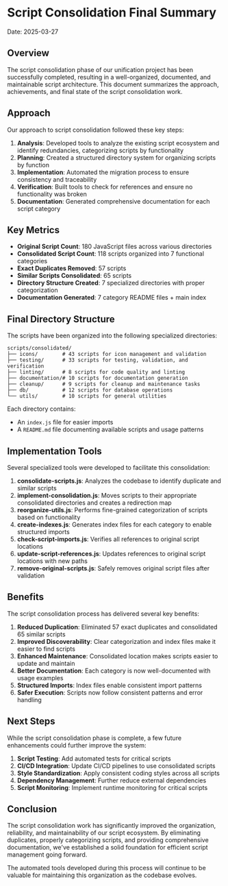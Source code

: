 # Script Consolidation Final Summary

Date: 2025-03-27

## Overview

The script consolidation phase of our unification project has been successfully completed, resulting in a well-organized, documented, and maintainable script architecture. This document summarizes the approach, achievements, and final state of the script consolidation work.

## Approach

Our approach to script consolidation followed these key steps:

1. **Analysis**: Developed tools to analyze the existing script ecosystem and identify redundancies, categorizing scripts by functionality
2. **Planning**: Created a structured directory system for organizing scripts by function
3. **Implementation**: Automated the migration process to ensure consistency and traceability
4. **Verification**: Built tools to check for references and ensure no functionality was broken
5. **Documentation**: Generated comprehensive documentation for each script category

## Key Metrics

- **Original Script Count**: 180 JavaScript files across various directories
- **Consolidated Script Count**: 118 scripts organized into 7 functional categories
- **Exact Duplicates Removed**: 57 scripts
- **Similar Scripts Consolidated**: 65 scripts
- **Directory Structure Created**: 7 specialized directories with proper categorization
- **Documentation Generated**: 7 category README files + main index

## Final Directory Structure

The scripts have been organized into the following specialized directories:

```
scripts/consolidated/
├── icons/        # 43 scripts for icon management and validation
├── testing/      # 33 scripts for testing, validation, and verification
├── linting/      # 8 scripts for code quality and linting
├── documentation/# 10 scripts for documentation generation
├── cleanup/      # 9 scripts for cleanup and maintenance tasks
├── db/           # 12 scripts for database operations
└── utils/        # 10 scripts for general utilities
```

Each directory contains:
- An `index.js` file for easier imports
- A `README.md` file documenting available scripts and usage patterns

## Implementation Tools

Several specialized tools were developed to facilitate this consolidation:

1. **consolidate-scripts.js**: Analyzes the codebase to identify duplicate and similar scripts
2. **implement-consolidation.js**: Moves scripts to their appropriate consolidated directories and creates a redirection map
3. **reorganize-utils.js**: Performs fine-grained categorization of scripts based on functionality
4. **create-indexes.js**: Generates index files for each category to enable structured imports
5. **check-script-imports.js**: Verifies all references to original script locations
6. **update-script-references.js**: Updates references to original script locations with new paths
7. **remove-original-scripts.js**: Safely removes original script files after validation

## Benefits

The script consolidation process has delivered several key benefits:

1. **Reduced Duplication**: Eliminated 57 exact duplicates and consolidated 65 similar scripts
2. **Improved Discoverability**: Clear categorization and index files make it easier to find scripts
3. **Enhanced Maintenance**: Consolidated location makes scripts easier to update and maintain
4. **Better Documentation**: Each category is now well-documented with usage examples
5. **Structured Imports**: Index files enable consistent import patterns
6. **Safer Execution**: Scripts now follow consistent patterns and error handling

## Next Steps

While the script consolidation phase is complete, a few future enhancements could further improve the system:

1. **Script Testing**: Add automated tests for critical scripts
2. **CI/CD Integration**: Update CI/CD pipelines to use consolidated scripts
3. **Style Standardization**: Apply consistent coding styles across all scripts
4. **Dependency Management**: Further reduce external dependencies
5. **Script Monitoring**: Implement runtime monitoring for critical scripts

## Conclusion

The script consolidation work has significantly improved the organization, reliability, and maintainability of our script ecosystem. By eliminating duplicates, properly categorizing scripts, and providing comprehensive documentation, we've established a solid foundation for efficient script management going forward.

The automated tools developed during this process will continue to be valuable for maintaining this organization as the codebase evolves. 